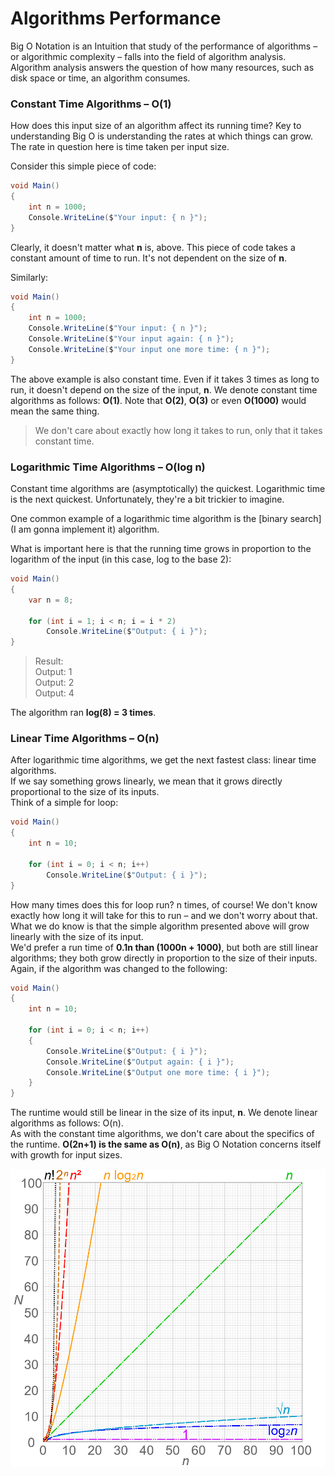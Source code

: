 # Algorithms Performance

Big O Notation is an Intuition that study of the performance of algorithms – or algorithmic complexity – falls into the field of algorithm analysis. Algorithm analysis answers the question of how many resources, such as disk space or time, an algorithm consumes.

### Constant Time Algorithms – O(1)

How does this input size of an algorithm affect its running time? Key to understanding Big O is understanding the rates at which things can grow. The rate in question here is time taken per input size.

Consider this simple piece of code:

```csharp
void Main()
{
    int n = 1000;
    Console.WriteLine($"Your input: { n }");
}
```

Clearly, it doesn't matter what **n** is, above. This piece of code takes a constant amount of time to run. It's not dependent on the size of **n**.

Similarly:

```csharp
void Main()
{
    int n = 1000;
    Console.WriteLine($"Your input: { n }");
    Console.WriteLine($"Your input again: { n }");
    Console.WriteLine($"Your input one more time: { n }");
} 	
```

The above example is also constant time. Even if it takes 3 times as long to run, it doesn't depend on the size of the input, **n**. We denote constant time algorithms as follows: **O(1)**. Note that **O(2)**, **O(3)** or even **O(1000)** would mean the same thing.

>We don't care about exactly how long it takes to run, only that it takes constant time.

### Logarithmic Time Algorithms – O(log n)
Constant time algorithms are (asymptotically) the quickest. Logarithmic time is the next quickest. Unfortunately, they're a bit trickier to imagine.

One common example of a logarithmic time algorithm is the [binary search](I am gonna implement it) algorithm. 

What is important here is that the running time grows in proportion to the logarithm of the input (in this case, log to the base 2):

```csharp
void Main()
{
    var n = 8;
    
    for (int i = 1; i < n; i = i * 2)
        Console.WriteLine($"Output: { i }");
} 
```

>Result:  
>Output: 1  
>Output: 2  
>Output: 4

The algorithm ran **log(8) = 3 times**.  

### Linear Time Algorithms – O(n)  
After logarithmic time algorithms, we get the next fastest class: linear time algorithms.  
If we say something grows linearly, we mean that it grows directly proportional to the size of its inputs.  
Think of a simple for loop:

```csharp
void Main()
{
    int n = 10;
	
    for (int i = 0; i < n; i++) 
        Console.WriteLine($"Output: { i }");
}
```

How many times does this for loop run? n times, of course! We don't know exactly how long it will take for this to run – and we don't worry about that.  
What we do know is that the simple algorithm presented above will grow linearly with the size of its input.  
We'd prefer a run time of **0.1n than (1000n + 1000)**, but both are still linear algorithms; they both grow directly in proportion to the size of their inputs.  
Again, if the algorithm was changed to the following:

```csharp
void Main()
{
    int n = 10;
    
    for (int i = 0; i < n; i++) 
	{
        Console.WriteLine($"Output: { i }");
        Console.WriteLine($"Output again: { i }");
        Console.WriteLine($"Output one more time: { i }");
	}
}
```

The runtime would still be linear in the size of its input, **n**. We denote linear algorithms as follows: O(n).  
As with the constant time algorithms, we don't care about the specifics of the runtime. **O(2n+1) is the same as O(n)**, as Big O Notation concerns itself with growth for input sizes.




![Image of Algorithms](/Algorithms/Images/AlgorithmsPerformance.png)
